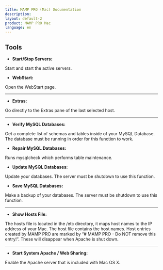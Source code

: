 ```yaml
---
title: MAMP PRO (Mac) Documentation
description: 
layout: default-2
product: MAMP PRO Mac
language: en
---
```


## Tools

*  **Start/Stop Servers:**

Start and start the active servers.

*  **WebStart:**

Open the WebStart page.

---

*  **Extras:**

Go directly to the Extras pane of the last selected host.

---

*  **Verify MySQL Databases:**
     
Get a complete list of schemas and tables inside of your MySQL Database. The database must be running in order for this      function to work.

*  **Repair MySQL Databases:**

Runs mysqlcheck which performs table maintenance.

 
*  **Update MySQL Databases:**
     
Update your databases. The server must be shutdown to use this function.

 
*  **Save MySQL Databases:**
     
Make a backup of your databases. The server must be shutdown to use this function.

---

*  **Show Hosts File:**

The hosts file is located in the /etc directory, it maps host names to the IP address of your Mac. The host file            contains the host names. Host entries created by MAMP PRO are marked by “# MAMP PRO - Do NOT remove this entry!”. These      will disappear when Apache is shut down.

---

*  **Start System Apache / Web Sharing:**

Enable the Apache server that is included with Mac OS X.

